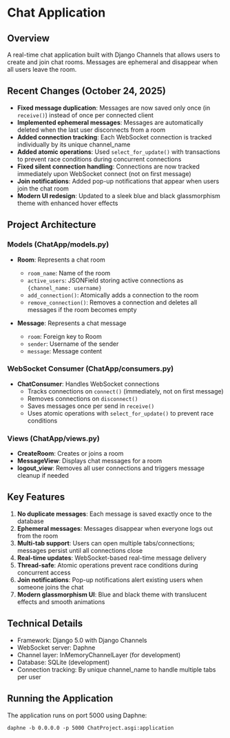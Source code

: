 # Chat Application

## Overview
A real-time chat application built with Django Channels that allows users to create and join chat rooms. Messages are ephemeral and disappear when all users leave the room.

## Recent Changes (October 24, 2025)
- **Fixed message duplication**: Messages are now saved only once (in `receive()`) instead of once per connected client
- **Implemented ephemeral messages**: Messages are automatically deleted when the last user disconnects from a room
- **Added connection tracking**: Each WebSocket connection is tracked individually by its unique channel_name
- **Added atomic operations**: Used `select_for_update()` with transactions to prevent race conditions during concurrent connections
- **Fixed silent connection handling**: Connections are now tracked immediately upon WebSocket connect (not on first message)
- **Join notifications**: Added pop-up notifications that appear when users join the chat room
- **Modern UI redesign**: Updated to a sleek blue and black glassmorphism theme with enhanced hover effects

## Project Architecture

### Models (ChatApp/models.py)
- **Room**: Represents a chat room
  - `room_name`: Name of the room
  - `active_users`: JSONField storing active connections as `{channel_name: username}`
  - `add_connection()`: Atomically adds a connection to the room
  - `remove_connection()`: Removes a connection and deletes all messages if the room becomes empty

- **Message**: Represents a chat message
  - `room`: Foreign key to Room
  - `sender`: Username of the sender
  - `message`: Message content

### WebSocket Consumer (ChatApp/consumers.py)
- **ChatConsumer**: Handles WebSocket connections
  - Tracks connections on `connect()` (immediately, not on first message)
  - Removes connections on `disconnect()` 
  - Saves messages once per send in `receive()`
  - Uses atomic operations with `select_for_update()` to prevent race conditions

### Views (ChatApp/views.py)
- **CreateRoom**: Creates or joins a room
- **MessageView**: Displays chat messages for a room
- **logout_view**: Removes all user connections and triggers message cleanup if needed

## Key Features
1. **No duplicate messages**: Each message is saved exactly once to the database
2. **Ephemeral messages**: Messages disappear when everyone logs out from the room
3. **Multi-tab support**: Users can open multiple tabs/connections; messages persist until all connections close
4. **Real-time updates**: WebSocket-based real-time message delivery
5. **Thread-safe**: Atomic operations prevent race conditions during concurrent access
6. **Join notifications**: Pop-up notifications alert existing users when someone joins the chat
7. **Modern glassmorphism UI**: Blue and black theme with translucent effects and smooth animations

## Technical Details
- Framework: Django 5.0 with Django Channels
- WebSocket server: Daphne
- Channel layer: InMemoryChannelLayer (for development)
- Database: SQLite (development)
- Connection tracking: By unique channel_name to handle multiple tabs per user

## Running the Application
The application runs on port 5000 using Daphne:
```
daphne -b 0.0.0.0 -p 5000 ChatProject.asgi:application
```
